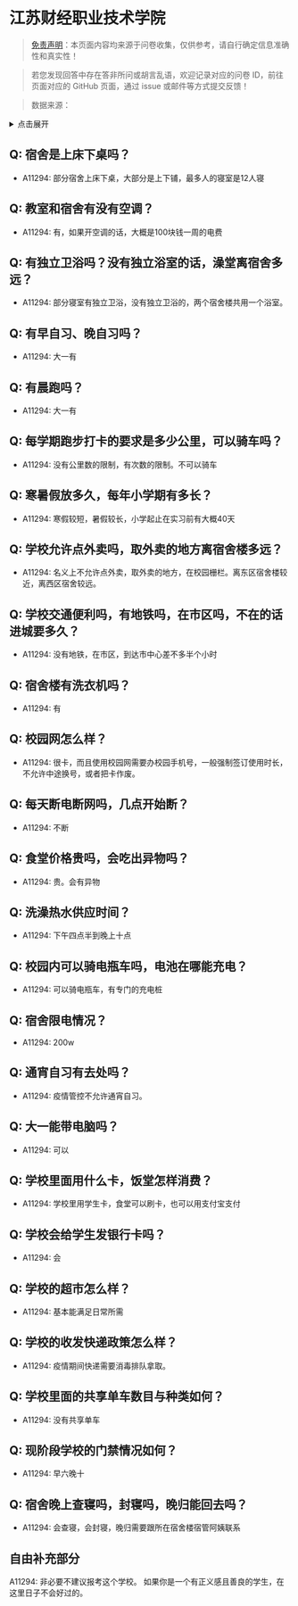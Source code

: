 # 江苏财经职业技术学院

> [免责声明](https://colleges.chat/#_3)：本页面内容均来源于问卷收集，仅供参考，请自行确定信息准确性和真实性！

> 若您发现回答中存在答非所问或胡言乱语，欢迎记录对应的问卷 ID，前往页面对应的 GitHub 页面，通过 issue 或邮件等方式提交反馈！

> 数据来源：

<details><summary>点击展开</summary>
<ul>
<li>A11294: 匿名 (2022 年 06 月)</li>
</ul>
</details>

## Q: 宿舍是上床下桌吗？

- A11294: 部分宿舍上床下桌，大部分是上下铺，最多人的寝室是12人寝

## Q: 教室和宿舍有没有空调？

- A11294: 有，如果开空调的话，大概是100块钱一周的电费

## Q: 有独立卫浴吗？没有独立浴室的话，澡堂离宿舍多远？

- A11294: 部分寝室有独立卫浴，没有独立卫浴的，两个宿舍楼共用一个浴室。

## Q: 有早自习、晚自习吗？

- A11294: 大一有

## Q: 有晨跑吗？

- A11294: 大一有

## Q: 每学期跑步打卡的要求是多少公里，可以骑车吗？

- A11294: 没有公里数的限制，有次数的限制。不可以骑车

## Q: 寒暑假放多久，每年小学期有多长？

- A11294: 寒假较短，暑假较长，小学起止在实习前有大概40天

## Q: 学校允许点外卖吗，取外卖的地方离宿舍楼多远？

- A11294: 名义上不允许点外卖，取外卖的地方，在校园栅栏。离东区宿舍楼较近，离西区宿舍较远。

## Q: 学校交通便利吗，有地铁吗，在市区吗，不在的话进城要多久？

- A11294: 没有地铁，在市区，到达市中心差不多半个小时

## Q: 宿舍楼有洗衣机吗？

- A11294: 有

## Q: 校园网怎么样？

- A11294: 很卡，而且使用校园网需要办校园手机号，一般强制签订使用时长， 不允许中途换号，或者把卡作废。

## Q: 每天断电断网吗，几点开始断？

- A11294: 不断

## Q: 食堂价格贵吗，会吃出异物吗？

- A11294: 贵。会有异物

## Q: 洗澡热水供应时间？

- A11294: 下午四点半到晚上十点

## Q: 校园内可以骑电瓶车吗，电池在哪能充电？

- A11294: 可以骑电瓶车，有专门的充电桩

## Q: 宿舍限电情况？

- A11294: 200w

## Q: 通宵自习有去处吗？

- A11294: 疫情管控不允许通宵自习。

## Q: 大一能带电脑吗？

- A11294: 可以

## Q: 学校里面用什么卡，饭堂怎样消费？

- A11294: 学校里用学生卡，食堂可以刷卡，也可以用支付宝支付

## Q: 学校会给学生发银行卡吗？

- A11294: 会

## Q: 学校的超市怎么样？

- A11294: 基本能满足日常所需

## Q: 学校的收发快递政策怎么样？

- A11294: 疫情期间快递需要消毒排队拿取。

## Q: 学校里面的共享单车数目与种类如何？

- A11294: 没有共享单车

## Q: 现阶段学校的门禁情况如何？

- A11294: 早六晚十

## Q: 宿舍晚上查寝吗，封寝吗，晚归能回去吗？

- A11294: 会查寝，会封寝，晚归需要跟所在宿舍楼宿管阿姨联系

## 自由补充部分

A11294: 非必要不建议报考这个学校。 如果你是一个有正义感且善良的学生，在这里日子不会好过的。